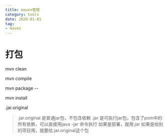 ```yaml
---
title: maven管理
category: tools
date: 2020-01-01
tag:
- maven
---
```


# 打包

mvn clean

mvn compile

mvn package --

mvn install



.jar.original

> .jar.original 是普通jar包，不包含依赖
> .jar 是可执行jar包，包含了pom中的所有依赖，可以直接用java -jar 命令执行
> 如果是部署，就用.jar
> 如果是给别的项目用，就要给.jar.original这个包